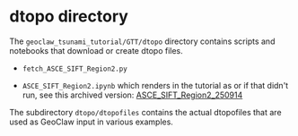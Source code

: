 # dtopo directory

The `geoclaw_tsunami_tutorial/GTT/dtopo` directory contains scripts and
notebooks that download or create dtopo files.

- `fetch_ASCE_SIFT_Region2.py`

- `ASCE_SIFT_Region2.ipynb` which renders in the tutorial as
  [](ASCE_SIFT_Region2) 
  or if that didn't run, see this archived version:
  <a href="https://rjleveque.github.io/geoclaw_tsunami_tutorial/GTT/dtopo/ASCE_SIFT_Region2_250914.html">ASCE_SIFT_Region2_250914</a>

The subdirectory `dtopo/dtopofiles` contains the actual dtopofiles that are
used as GeoClaw input in various examples. 
